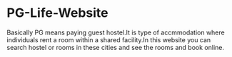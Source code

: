 # PG-Life-Website
Basically PG means paying guest hostel.It is type of accmmodation where individuals rent a room within a shared facility.In this website you can search hostel or rooms in these cities and see the rooms and book online. 
